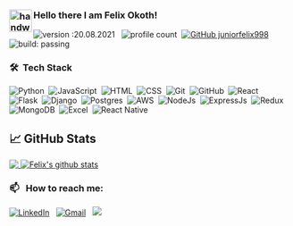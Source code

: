 ### <img alt="handwavegif" src="https://user-images.githubusercontent.com/39513876/112366216-8cfe7400-8cfe-11eb-8116-7d3dbae20e97.gif" width='40' align="left"/> Hello there I am Felix Okoth!
![version :20.08.2021](https://img.shields.io/badge/version-20.08.2021-informational) &nbsp;
![profile count](https://komarev.com/ghpvc/?username=juniorfelix998&color=red)&nbsp;
[![GitHub juniorfelix998](https://img.shields.io/github/followers/juniorfelix998?label=follow&style=social)](https://github.com/juniofelix998)&nbsp;
![build: passing](https://img.shields.io/badge/build-passing-success)

### 🛠 &nbsp;Tech Stack

![Python](https://img.shields.io/badge/Python-3776AB?style=for-the-badge&logo=python&logoColor=white)&nbsp;
![JavaScript](https://img.shields.io/badge/JavaScript-F7DF1E?style=for-the-badge&logo=javascript&logoColor=black)&nbsp;
![HTML](https://img.shields.io/badge/HTML5-E34F26?style=for-the-badge&logo=html5&logoColor=white)&nbsp;
![CSS](https://img.shields.io/badge/CSS3-1572B6?style=for-the-badge&logo=css3&logoColor=white)&nbsp;
![Git](https://img.shields.io/badge/-Git-05122A?style=for-the-badge&logo=git)&nbsp;
![GitHub](https://img.shields.io/badge/GitHub-100000?style=for-the-badge&logo=github&logoColor=white)&nbsp;
![React](https://img.shields.io/badge/React-20232A?style=for-the-badge&logo=react&logoColor=61DAFB)&nbsp;
![Flask](https://img.shields.io/badge/Flask-000000?style=for-the-badge&logo=flask&logoColor=white)&nbsp;
![Django](https://img.shields.io/badge/Django-092E20?style=for-the-badge&logo=django&logoColor=white)&nbsp;
![Postgres](https://img.shields.io/badge/PostgreSQL-316192?style=for-the-badge&logo=postgresql&logoColor=white)&nbsp;
![AWS](https://img.shields.io/badge/Amazon_AWS-232F3E?style=for-the-badge&logo=amazon-aws&logoColor=white)&nbsp;
![NodeJs](https://img.shields.io/badge/Node.js-43853D?style=for-the-badge&logo=node.js&logoColor=white)&nbsp;
![ExpressJs](https://img.shields.io/badge/Express.js-404D59?style=for-the-badge)&nbsp;
![Redux](https://img.shields.io/badge/Redux-593D88?style=for-the-badge&logo=redux&logoColor=white)&nbsp;
![MongoDB](https://img.shields.io/badge/MongoDB-4EA94B?style=for-the-badge&logo=mongodb&logoColor=white)&nbsp;
![Excel](https://img.shields.io/badge/Microsoft_Excel-217346?style=for-the-badge&logo=microsoft-excel&logoColor=white)&nbsp;
![React Native](https://img.shields.io/badge/React_Native-20232A?style=for-the-badge&logo=react&logoColor=61DAFB)&nbsp;


## &#x1f4c8; GitHub Stats
<a href="https://github.com/juniorfelix998">
  <img align="top" src="https://github-readme-stats.vercel.app/api/top-langs/?username=juniorfelix998&layout=compact&theme=prussian&hide=html&langs_count=6" />
</a>
<a href="https://github.com/juniofelix998">
 <img align="top" src="https://github-readme-stats.vercel.app/api?username=juniorfelix998&custom_title=Felix's%20Github%20Stats&count_private=true&show_icons=true&theme=prussian" alt="Felix's github stats"/>
</a>

### 📫 &nbsp; How to reach me:


<a href="https://www.linkedin.com/in/felix-okoth-aa9aa7138/"><img alt="LinkedIn" src="https://img.shields.io/badge/LinkedIn-0077B5?style=for-the-badge&logo=linkedin&logoColor=white"/></a> &nbsp;
<a href="mailto:felixokoth5@gmail.com"><img alt="Gmail" src="https://img.shields.io/badge/Gmail-D14836?style=for-the-badge&logo=gmail&logoColor=white" /></a> &nbsp;
<a href="https://twitter.com/fellyowino"><img src="https://img.shields.io/badge/Twitter-1DA1F2?style=for-the-badge&logo=twitter&logoColor=white"/></a> &nbsp;

